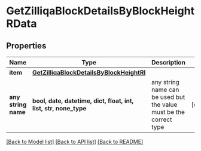 # GetZilliqaBlockDetailsByBlockHeightRData


## Properties
Name | Type | Description | Notes
------------ | ------------- | ------------- | -------------
**item** | [**GetZilliqaBlockDetailsByBlockHeightRI**](GetZilliqaBlockDetailsByBlockHeightRI.md) |  | 
**any string name** | **bool, date, datetime, dict, float, int, list, str, none_type** | any string name can be used but the value must be the correct type | [optional]

[[Back to Model list]](../README.md#documentation-for-models) [[Back to API list]](../README.md#documentation-for-api-endpoints) [[Back to README]](../README.md)


